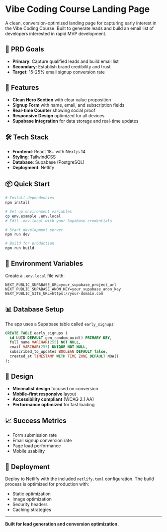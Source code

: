 # Vibe Coding Course Landing Page

A clean, conversion-optimized landing page for capturing early interest in the Vibe Coding Course. Built to generate leads and build an email list of developers interested in rapid MVP development.

## 🎯 **PRD Goals**

- **Primary**: Capture qualified leads and build email list
- **Secondary**: Establish brand credibility and trust
- **Target**: 15-25% email signup conversion rate

## 🚀 **Features**

- **Clean Hero Section** with clear value proposition
- **Signup Form** with name, email, and subscription fields
- **Real-time Counter** showing social proof
- **Responsive Design** optimized for all devices
- **Supabase Integration** for data storage and real-time updates

## 🛠 **Tech Stack**

- **Frontend**: React 18+ with Next.js 14
- **Styling**: TailwindCSS
- **Database**: Supabase (PostgreSQL)
- **Deployment**: Netlify

## 📦 **Quick Start**

```bash
# Install dependencies
npm install

# Set up environment variables
cp env.example .env.local
# Edit .env.local with your Supabase credentials

# Start development server
npm run dev

# Build for production
npm run build
```

## 🔧 **Environment Variables**

Create a `.env.local` file with:

```env
NEXT_PUBLIC_SUPABASE_URL=your_supabase_project_url
NEXT_PUBLIC_SUPABASE_ANON_KEY=your_supabase_anon_key
NEXT_PUBLIC_SITE_URL=https://your-domain.com
```

## 📊 **Database Setup**

The app uses a Supabase table called `early_signups`:

```sql
CREATE TABLE early_signups (
  id UUID DEFAULT gen_random_uuid() PRIMARY KEY,
  full_name VARCHAR(255) NOT NULL,
  email VARCHAR(255) UNIQUE NOT NULL,
  subscribed_to_updates BOOLEAN DEFAULT false,
  created_at TIMESTAMP WITH TIME ZONE DEFAULT NOW()
);
```

## 🎨 **Design**

- **Minimalist design** focused on conversion
- **Mobile-first responsive** layout
- **Accessibility compliant** (WCAG 2.1 AA)
- **Performance optimized** for fast loading

## 📈 **Success Metrics**

- Form submission rate
- Email signup conversion rate
- Page load performance
- Mobile usability

## 🚀 **Deployment**

Deploy to Netlify with the included `netlify.toml` configuration. The build process is optimized for production with:

- Static optimization
- Image optimization
- Security headers
- Caching strategies

---

**Built for lead generation and conversion optimization.**
